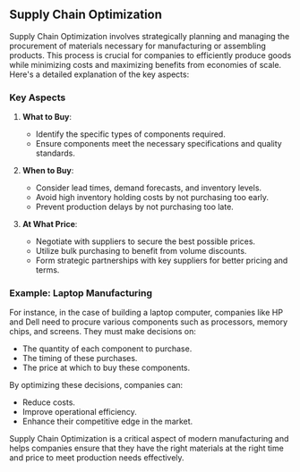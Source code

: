 ## Supply Chain Optimization

Supply Chain Optimization involves strategically planning and managing the procurement of materials necessary for manufacturing or assembling products. This process is crucial for companies to efficiently produce goods while minimizing costs and maximizing benefits from economies of scale. Here's a detailed explanation of the key aspects:

### Key Aspects

1. **What to Buy**:
    - Identify the specific types of components required.
    - Ensure components meet the necessary specifications and quality standards.

2. **When to Buy**:
    - Consider lead times, demand forecasts, and inventory levels.
    - Avoid high inventory holding costs by not purchasing too early.
    - Prevent production delays by not purchasing too late.

3. **At What Price**:
    - Negotiate with suppliers to secure the best possible prices.
    - Utilize bulk purchasing to benefit from volume discounts.
    - Form strategic partnerships with key suppliers for better pricing and terms.

### Example: Laptop Manufacturing

For instance, in the case of building a laptop computer, companies like HP and Dell need to procure various components such as processors, memory chips, and screens. They must make decisions on:
- The quantity of each component to purchase.
- The timing of these purchases.
- The price at which to buy these components.

By optimizing these decisions, companies can:
- Reduce costs.
- Improve operational efficiency.
- Enhance their competitive edge in the market.

Supply Chain Optimization is a critical aspect of modern manufacturing and helps companies ensure that they have the right materials at the right time and price to meet production needs effectively.
